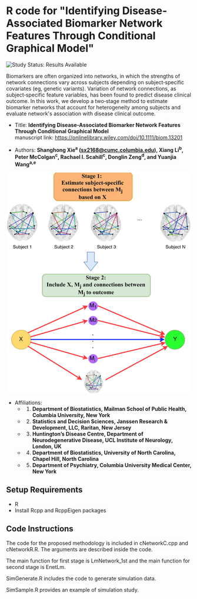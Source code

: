 
# R code for "Identifying Disease-Associated Biomarker Network Features Through Conditional Graphical Model"

<img src="https://img.shields.io/badge/Study%20Status-Results%20Available-yellow.svg" alt="Study Status: Results Available"> 

Biomarkers are often organized into networks, in which the strengths of network connections vary across subjects depending on subject‐specific covariates (eg, genetic variants). Variation of network connections, as subject‐specific feature variables, has been found to predict disease clinical outcome. In this work, we develop a two‐stage method to estimate biomarker networks that account for heterogeneity among subjects and evaluate network's association with disease clinical outcome. 

- Title: **Identifying Disease-Associated Biomarker Network Features Through Conditional Graphical Model**
<br/> manuscript link: https://onlinelibrary.wiley.com/doi/10.1111/biom.13201

- Authors: **Shanghong Xie<sup>a</sup> (sx2168@cumc.columbia.edu), Xiang Li<sup>b</sup>,  Peter McColgan<sup>c</sup>,  Rachael I. Scahill<sup>c</sup>,  Donglin Zeng<sup>d</sup>, and Yuanjia Wang<sup>a,e</sup>**
<p align="center">
<img src="https://github.com/shanghongxie/Covariate-adjusted-network/blob/master/outline.png" width="500" height="600">
</p>

- Affiliations: 
  + 1. **Department of Biostatistics, Mailman School of Public Health, Columbia University, New York**
  + 2. **Statistics and Decision Sciences, Janssen Research & Development, LLC, Raritan, New Jersey**
  + 3. **Huntington’s Disease Centre, Department of Neurodegenerative Disease, UCL Institute of Neurology, London, UK**
  + 4. **Department of Biostatistics, University of North Carolina, Chapel Hill, North Carolina**
  + 5. **Department of Psychiatry, Columbia University Medical Center, New York**

## Setup Requirements
- R
- Install Rcpp and RcppEigen packages

## Code Instructions

The code for the proposed methodology is included in cNetworkC.cpp and cNetworkR.R. The arguments are described inside the code.

The main function for first stage is LmNetwork_1st and the main function for second stage is EnetLm.

SimGenerate.R includes the code to generate simulation data.

SimSample.R provides an example of simulation study.
